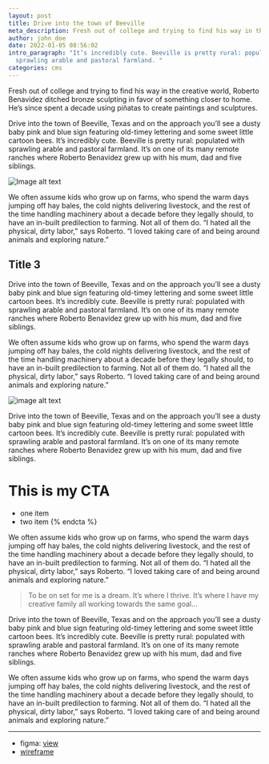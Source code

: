 ```yaml
---
layout: post
title: Drive into the town of Beeville
meta_description: Fresh out of college and trying to find his way in the creative world
author: john_doe
date: 2022-01-05 08:56:02
intro_paragraph: "It’s incredibly cute. Beeville is pretty rural: populated with
  sprawling arable and pastoral farmland. "
categories: cms
---
```

Fresh out of college and trying to find his way in the creative world, Roberto Benavidez ditched bronze sculpting in favor of something closer to home. He’s since spent a decade using piñatas to create paintings and sculptures.

Drive into the town of Beeville, Texas and on the approach you’ll see a dusty baby pink and blue sign featuring old-timey lettering and some sweet little cartoon bees. It’s incredibly cute. Beeville is pretty rural: populated with sprawling arable and pastoral farmland. It’s on one of its many remote ranches where Roberto Benavidez grew up with his mum, dad and five siblings.

![Image alt text](/assets/img/uploads/screenshot-editor.jpg "Image title")

We often assume kids who grow up on farms, who spend the warm days jumping off hay bales, the cold nights delivering livestock, and the rest of the time handling machinery about a decade before they legally should, to have an in-built predilection to farming. Not all of them do. “I hated all the physical, dirty labor,” says Roberto. “I loved taking care of and being around animals and exploring nature.”

## Title 3

Drive into the town of Beeville, Texas and on the approach you’ll see a dusty baby pink and blue sign featuring old-timey lettering and some sweet little cartoon bees. It’s incredibly cute. Beeville is pretty rural: populated with sprawling arable and pastoral farmland. It’s on one of its many remote ranches where Roberto Benavidez grew up with his mum, dad and five siblings.

We often assume kids who grow up on farms, who spend the warm days jumping off hay bales, the cold nights delivering livestock, and the rest of the time handling machinery about a decade before they legally should, to have an in-built predilection to farming. Not all of them do. “I hated all the physical, dirty labor,” says Roberto. “I loved taking care of and being around animals and exploring nature.”

![image alt text](/journal-content/media/dd-example-01.jpg "what does this")

Drive into the town of Beeville, Texas and on the approach you’ll see a dusty baby pink and blue sign featuring old-timey lettering and some sweet little cartoon bees. It’s incredibly cute. Beeville is pretty rural: populated with sprawling arable and pastoral farmland. It’s on one of its many remote ranches where Roberto Benavidez grew up with his mum, dad and five siblings.

# This is my CTA

* one item
* two item
  {% endcta %}

We often assume kids who grow up on farms, who spend the warm days jumping off hay bales, the cold nights delivering livestock, and the rest of the time handling machinery about a decade before they legally should, to have an in-built predilection to farming. Not all of them do. “I hated all the physical, dirty labor,” says Roberto. “I loved taking care of and being around animals and exploring nature.”

> To be on set for me is a dream. It’s where I thrive. It’s where I have my creative family all working towards the same goal...

Drive into the town of Beeville, Texas and on the approach you’ll see a dusty baby pink and blue sign featuring old-timey lettering and some sweet little cartoon bees. It’s incredibly cute. Beeville is pretty rural: populated with sprawling arable and pastoral farmland. It’s on one of its many remote ranches where Roberto Benavidez grew up with his mum, dad and five siblings.

We often assume kids who grow up on farms, who spend the warm days jumping off hay bales, the cold nights delivering livestock, and the rest of the time handling machinery about a decade before they legally should, to have an in-built predilection to farming. Not all of them do. “I hated all the physical, dirty labor,” says Roberto. “I loved taking care of and being around animals and exploring nature.”

- - -

* figma: [view](https://www.figma.com/file/4DRYcXOpVgFrT5GhBzU6Oz/Blog-Entry?node-id=2%3A0)
* [wireframe](https://www.defacto.cat/clients/platoniq/#p=07_detall_article_journal)